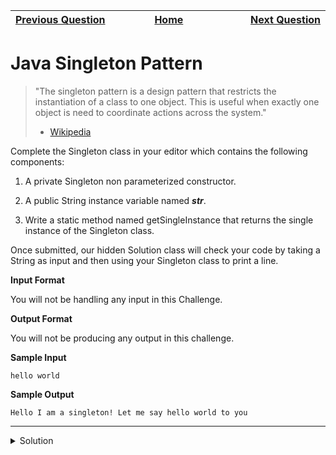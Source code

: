| <img width=1000>[Previous Question](https://github.com/Kevin-Lago/java-hackerrank-solutions/tree/main/src/advanced/java_factory_pattern)</img> | <img width=1000>[Home](https://github.com/Kevin-Lago/java-hackerrank-solutions)</img> | <img width=1000>[Next Question](https://github.com/Kevin-Lago/java-hackerrank-solutions/tree/main/src/advanced/java_visitor_pattern)</img> |
|:---|:---:|---:|

# Java Singleton Pattern

> "The singleton pattern is a design pattern that restricts the instantiation of a class to one object. This is useful when exactly one object is need to coordinate actions across the system."
> - [Wikipedia](https://en.wikipedia.org/wiki/Singleton_pattern)

Complete the Singleton class in your editor which contains the following components:

1. A private Singleton non parameterized constructor.

2. A public String instance variable named ___str___.

3. Write a static method named getSingleInstance that returns the single instance of the Singleton class.

Once submitted, our hidden Solution class will check your code by taking a String as input and then using your Singleton class to print a line.

__Input Format__

You will not be handling any input in this Challenge.

__Output Format__

You will not be producing any output in this challenge.

__Sample Input__

```
hello world
```

__Sample Output__

```
Hello I am a singleton! Let me say hello world to you
```

---

<details><summary>Solution</summary>
    
```java

```
</details>